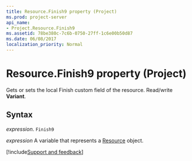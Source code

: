 ```yaml
---
title: Resource.Finish9 property (Project)
ms.prod: project-server
api_name:
- Project.Resource.Finish9
ms.assetid: 78be380c-7c6b-0750-27ff-1c6e00b50d87
ms.date: 06/08/2017
localization_priority: Normal
---
```



# Resource.Finish9 property (Project)

Gets or sets the local Finish custom field of the resource. Read/write  **Variant**.


## Syntax

_expression_. `Finish9`

_expression_ A variable that represents a [Resource](./Project.Resource.md) object.

[!include[Support and feedback](~/includes/feedback-boilerplate.md)]